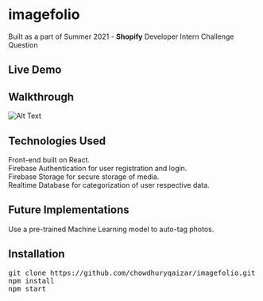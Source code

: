 # imagefolio

Built as a part of Summer 2021 - **Shopify**
Developer Intern Challenge Question

## Live Demo

## Walkthrough
![Alt Text](https://media.giphy.com/media/fpE2ESlAAXRQhWfad1/giphy.gif)

## Technologies Used
Front-end built on React.  
Firebase Authentication for user registration and login.  
Firebase Storage for secure storage of media.  
Realtime Database for categorization of user respective data.

## Future Implementations
Use a pre-trained Machine Learning model to auto-tag photos.

## Installation
<pre>
git clone https://github.com/chowdhuryqaizar/imagefolio.git
npm install
npm start
</pre>
